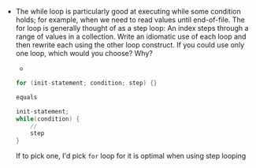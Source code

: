 - The while loop is particularly good at executing while some condition holds; for example, when we need to read values until end-of-file.
The for loop is generally thought of as a step loop: An index steps through a range of values in a collection. Write an idiomatic use of each loop and then rewrite each using the other loop construct. If you could use only one loop, which would you choose? Why?

    - 
    ```c++
    for (init-statement; condition; step) {}

    equals

    init-statement;
    while(condition) {
        //
        step
    }
    ```
    If to pick one, I'd pick `for` loop for it is optimal when using step looping